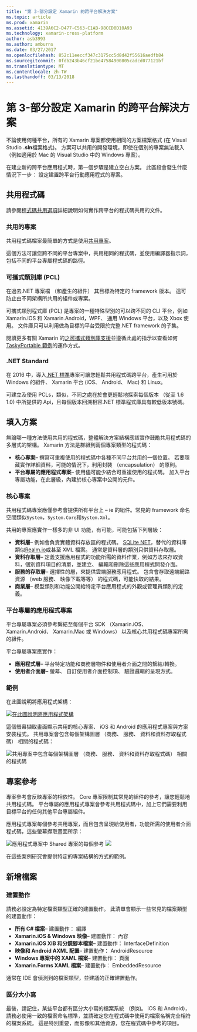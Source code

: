 ```yaml
---
title: "第 3-部分設定 Xamarin 的跨平台解決方案"
ms.topic: article
ms.prod: xamarin
ms.assetid: 4139A6C2-D477-C563-C1AB-98CCD0D10A93
ms.technology: xamarin-cross-platform
author: asb3993
ms.author: amburns
ms.date: 03/27/2017
ms.openlocfilehash: 852c11eeccf347c3175cc5d8d42f55616aedfb84
ms.sourcegitcommit: 0fdb243b46cf21be47584900805cadcd077121bf
ms.translationtype: MT
ms.contentlocale: zh-TW
ms.lasthandoff: 03/13/2018
---
```

# <a name="part-3---setting-up-a-xamarin-cross-platform-solution"></a>第 3-部分設定 Xamarin 的跨平台解決方案

不論使用何種平台，所有的 Xamarin 專案都使用相同的方案檔案格式 (在 Visual Studio **.sln**檔案格式)。 方案可以共用的開發環境，即使在個別的專案無法載入 （例如適用於 Mac 的 Visual Studio 中的 Windows 專案）。



在建立新的跨平台應用程式時，第一個步驟是建立空白方案。 此區段會發生什麼情況下一步： 設定建置跨平台行動應用程式的專案。

 <a name="Sharing_Code" />


## <a name="sharing-code"></a>共用程式碼

請參閱[程式碼共用選項](~/cross-platform/app-fundamentals/code-sharing.md)詳細說明如何實作跨平台的程式碼共用的文件。

 <a name="Shared_Asset_Projects" />


### <a name="shared-projects"></a>共用的專案

共用程式碼檔案最簡單的方式是使用[共用專案](~/cross-platform/app-fundamentals/shared-projects.md)。

這個方法可讓您跨不同的平台專案中，共用相同的程式碼，並使用編譯器指示詞，包括不同的平台專屬程式碼的路徑。

 <a name="Portable_Class_Libraries" />


### <a name="portable-class-libraries-pcl"></a>可攜式類別庫 (PCL)

在過去.NET 專案檔 （和產生的組件） 其目標為特定的 framework 版本。 這可防止由不同架構所共用的組件或專案。

可攜式類別程式庫 (PCL) 是專案的一種特殊型別的可以跨不同的 CLI 平台，例如 Xamarin.iOS 和 Xamarin.Android，WPF、 通用 Windows 平台，以及 Xbox 使用。 文件庫只可以利用做為目標的平台受限於完整.NET framework 的子集。

閱讀更多有關 Xamarin 的[之可攜式類別庫支援](~/cross-platform/app-fundamentals/pcl.md)並遵循此處的指示以查看如何[TaskyPortable 範例](https://github.com/xamarin/mobile-samples/tree/master/TaskyPortable)的運作方式。


### <a name="net-standard"></a>.NET Standard

在 2016 中，導入[.NET 標準](~/cross-platform/app-fundamentals/net-standard.md)專案可讓您輕鬆共用程式碼跨平台，產生可用於 Windows 的組件、 Xamarin 平台 (iOS、 Android、 Mac) 和 Linux。

可建立及使用 PCLs，類似，不同之處在於會更輕鬆地探索每個版本 （從至 1.6 1.0) 中所提供的 Api，且每個版本回溯相容.NET 標準程式庫具有較低版本號碼。



 <a name="Populating_the_Solution" />


## <a name="populating-the-solution"></a>填入方案

無論哪一種方法使用共用的程式碼，整體解決方案結構應該實作鼓勵共用程式碼的多層式的架構。
Xamarin 方法是群組到兩個專案類型的程式碼：

-   **核心專案**– 撰寫可重複使用的程式碼中各種不同平台共用的一個位置。 若要隱藏實作詳細資料，可能的情況下，利用封裝 （encapsulation） 的原則。
-   **平台專屬的應用程式專案**– 使用儘可能少結合可重複使用的程式碼。 加入平台專屬功能，在此層級，內建於核心專案中公開的元件。


 <a name="Core_Project" />


### <a name="core-project"></a>核心專案

共用程式碼專案應僅參考會提供所有平台上 – ie 的組件。常見的 framework 命名空間類似`System`，`System.Core`和`System.Xml`。

共用的專案應實作一樣多的非 UI 功能，有可能，可能包括下列層級：

-   **資料層**– 例如會負責實體資料存放區的程式碼。  [SQLite NET](https://github.com/praeclarum/sqlite-net)，替代的資料庫類似[Realm.io](https://realm.io/products/realm-mobile-database/)或甚至 XML 檔案。 通常是資料層的類別只供資料存取層。
-   **資料存取層**– 定義支援應用程式的功能所需的資料作業，例如方法來存取資料，個別資料項目的清單，並建立、 編輯和刪除這些應用程式開發介面。
-   **服務的存取層**– 選擇性的層，來提供雲端服務應用程式。 包含會存取遠端網路資源 （web 服務、 映像下載等等） 的程式碼，可能快取的結果。
-   **商業層**– 模型類別和功能公開給特定平台應用程式的外觀或管理員類別的定義。


 <a name="Platform-Specific_Application_Projects" />


### <a name="platform-specific-application-projects"></a>平台專屬的應用程式專案

平台專屬專案必須參考繫結至每個平台 SDK （Xamarin.iOS、 Xamarin.Android、 Xamarin.Mac 或 Windows） 以及核心共用程式碼專案所需的組件。

平台專屬專案應實作：

-   **應用程式層**– 平台特定功能和商務層物件和使用者介面之間的繫結/轉換。
-   **使用者介面層**– 螢幕、 自訂使用者介面控制項、 驗證邏輯的呈現方式。


<a name="Example" />


### <a name="example"></a>範例

在此圖說明將應用程式架構：

 [ ![](part-3-setting-up-a-xamarin-cross-platform-solution-images/conceptualarchitecture.png "在此圖說明將應用程式架構")](part-3-setting-up-a-xamarin-cross-platform-solution-images/conceptualarchitecture.png#lightbox)

這個螢幕擷取畫面顯示共用的核心專案、 iOS 和 Android 的應用程式專案與方案安裝程式。 共用專案會包含每個架構圖層 （商務、 服務、 資料和資料存取程式碼） 相關的程式碼：

 ![](part-3-setting-up-a-xamarin-cross-platform-solution-images/core-solution-example.png "共用專案中包含每個架構圖層 （商務、 服務、 資料和資料存取程式碼） 相關的程式碼")


 <a name="Project_References" />


## <a name="project-references"></a>專案參考

專案參考會反映專案的相依性。 Core 專案限制其常見的組件的參考，讓您輕鬆地共用程式碼。
平台專屬的應用程式專案會參考共用程式碼中，加上它們需要利用目標平台的任何其他平台專屬組件。

應用程式專案每個參考共用專案，而且包含呈現給使用者，功能所需的使用者介面程式碼，這些螢幕擷取畫面所示：

![](part-3-setting-up-a-xamarin-cross-platform-solution-images/solution-android.png "應用程式專案中 Shared 專案的每個參考") ![ ](part-3-setting-up-a-xamarin-cross-platform-solution-images/solution-ios.png "應用程式專案中每個參考共用專案")


在這些案例研究會提供特定的專案結構的方式的範例。

 <a name="Adding_Files" />


## <a name="adding-files"></a>新增檔案

 <a name="Build_Action" />


### <a name="build-action"></a>建置動作

請務必設定為特定檔案類型正確的建置動作。 此清單會顯示一些常見的檔案類型的建置動作：

-  **所有 C# 檔案**– 建置動作： 編譯
-   **Xamarin.iOS & Windows 映像**– 建置動作： 內容
-   **Xamarin.iOS XIB 和分鏡腳本檔案**– 建置動作： InterfaceDefinition
-   **映像和 Android AXML 配置**– 建置動作： AndroidResource
-  **Windows 專案中的 XAML 檔案**– 建置動作： 頁面
-  **Xamarin.Forms XAML 檔案**– 建置動作： EmbeddedResource


通常在 IDE 會偵測到的檔案類型，並建議的正確建置動作。

 <a name="Case_Sensitivity" />


### <a name="case-sensitivity"></a>區分大小寫

最後，請記住，某些平台都有區分大小寫的檔案系統 （例如。
iOS 和 Android)，請務必使用一致的檔案命名標準，並請確定您在程式碼中使用的檔案名稱完全相符的檔案系統。 這是特別重要，而影像和其他資源，您在程式碼中參考的項目。
